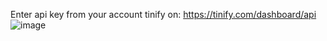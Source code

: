 Enter api key from your account tinify on: https://tinify.com/dashboard/api
![image](https://github.com/namtb1994/auto-optimize-image/assets/105269608/3e904d57-4f06-40c0-8134-951b59da680e)

